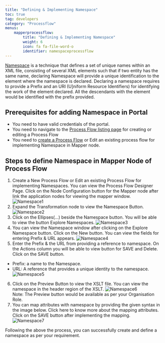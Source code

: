 ```yaml
---
title: "Defining & Implementing Namespace"
toc: true
tag: developers
category: "Processflow"
menus: 
    mapperprocessflow:
        title: "Defining & Implementing Namespace"
        weight: 6
        icon: fa fa-file-word-o
        identifier: namespaceprocessflow
---
```


[Namespace](https://www.w3schools.com/xml/xml_namespaces.asp) is a technique that defines a set of unique names within an XML file, consisting of several XML elements such that if two entity has the same name, declaring Namespace will provide a unique identification to the element where the namespace is declared.
Declaring a namespace requires to provide a Prefix and an URI (U]niform Resource Identifiers) for identifying the work of the element declared. All the descendants with the element would be identified with the prefix provided. 


## Prerequisites for adding Namespace in Portal

* You need to have valid credentials of the portal.
* You need to navigate to the [Process Flow listing page](/processflow/processflow-listing-page/) for creating or editing a Process Flow
* You need to [create a Process Flow](/processflow/creating-processflow/) or Edit an existing process flow for implementing Namespace in Mapper node. 
## Steps to define Namespace in Mapper Node of Process Flow

1.	Create a New Process Flow or Edit an existing Process Flow for implementing Namespaces. 
You can view the Process Flow Designer Page. Click on the Node Configuration button for the Mapper node after link the application nodes for viewing the mapper window.
 ![Namespace1](../../staticfiles/processflow/media/mapper/namespace1.png)  
2.	Expand the Transformation node to view the Namespace Button.
 ![Namespace2](../../staticfiles/processflow/media/mapper/namespace2.png)  
3.	Click on the Ellipses(...) beside the Namespace button. You will be able to view the button Explore Namespaces.
 ![Namespace3](../../staticfiles/processflow/media/mapper/namespace3.png)  
4.	You can view the Namespace window after clicking on the Explore Namespace button. Click on the New button. You can view the fields for entering Prefix & URL appears.
 ![Namespace4](../../staticfiles/processflow/media/mapper/namespace4.png)  
5.	Enter the Prefix & the URL from providing a reference to namespace. On the Actions column you will be able to view button for SAVE and Delete. Click on the SAVE button.
* Prefix: a name to the Namespace.
* URL: A reference that provides a unique identity to the namespace.
![Namespace5](../../staticfiles/processflow/media/mapper/namespace5.png)  
6.	Click on the Preview Button to view the XSLT file. You can view the namespace in the header region of the XSLT.
![Namespace6](../../staticfiles/processflow/media/mapper/namespace6.png)   
Note: The Preview button would be available as per your Organisation Role.
7.	You can map attributes with namespace by providing the given syntax in the image below. Click here to know more about the mapping attributes. Click on the SAVE button after implementing the mapping.
![Namespace7](../../staticfiles/processflow/media/mapper/namespace7.png)  

Following the above the process, you can successfully create and define a namespace as per your requirement.






 
